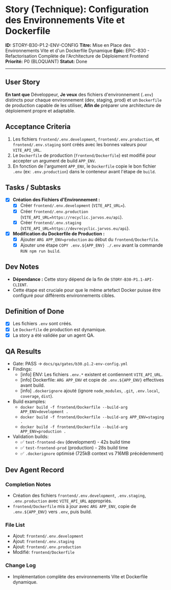 # Story (Technique): Configuration des Environnements Vite et Dockerfile

**ID:** STORY-B30-P1.2-ENV-CONFIG
**Titre:** Mise en Place des Environnements Vite et d'un Dockerfile Dynamique
**Epic:** EPIC-B30 - Refactorisation Complète de l'Architecture de Déploiement Frontend
**Priorité:** P0 (BLOQUANT)
**Statut:** Done

---

## User Story

**En tant que** Développeur,
**Je veux** des fichiers d'environnement (`.env`) distincts pour chaque environnement (dev, staging, prod) et un `Dockerfile` de production capable de les utiliser,
**Afin de** préparer une architecture de déploiement propre et adaptable.

## Acceptance Criteria

1.  Les fichiers `frontend/.env.development`, `frontend/.env.production`, et `frontend/.env.staging` sont créés avec les bonnes valeurs pour `VITE_API_URL`.
2.  Le `Dockerfile` de production (`frontend/Dockerfile`) est modifié pour accepter un argument de build `APP_ENV`.
3.  En fonction de l'argument `APP_ENV`, le `Dockerfile` copie le bon fichier `.env` (ex: `.env.production`) dans le conteneur avant l'étape de `build`.

## Tasks / Subtasks

- [x] **Création des Fichiers d'Environnement :**
    - [x] Créer `frontend/.env.development` (`VITE_API_URL=`).
    - [x] Créer `frontend/.env.production` (`VITE_API_URL=https://recyclic.jarvos.eu/api`).
    - [x] Créer `frontend/.env.staging` (`VITE_API_URL=https://devrecyclic.jarvos.eu/api`).
- [x] **Modification du Dockerfile de Production :**
    - [x] Ajouter `ARG APP_ENV=production` au début du `frontend/Dockerfile`.
    - [x] Ajouter une étape `COPY .env.${APP_ENV} ./.env` avant la commande `RUN npm run build`.

## Dev Notes

-   **Dépendance :** Cette story dépend de la fin de `STORY-B30-P1.1-API-CLIENT`.
-   Cette étape est cruciale pour que le même artefact Docker puisse être configuré pour différents environnements cibles.

## Definition of Done

- [x] Les fichiers `.env` sont créés.
- [x] Le `Dockerfile` de production est dynamique.
- [x] La story a été validée par un agent QA.

## QA Results

- Gate: PASS → `docs/qa/gates/b30.p1.2-env-config.yml`
- Findings:
  - [info] ENV: Les fichiers `.env.*` existent et contiennent `VITE_API_URL`.
  - [info] Dockerfile: `ARG APP_ENV` et copie de `.env.${APP_ENV}` effectives avant build.
  - [info] `.dockerignore` ajouté (ignore `node_modules`, `.git`, `.env.local`, `coverage`, `dist`).
- Build examples:
  - `docker build -f frontend/Dockerfile --build-arg APP_ENV=development .`
  - `docker build -f frontend/Dockerfile --build-arg APP_ENV=staging .`
  - `docker build -f frontend/Dockerfile --build-arg APP_ENV=production .`
- Validation builds:
  - ✅ `test-frontend-dev` (development) - 42s build time
  - ✅ `test-frontend-prod` (production) - 28s build time
  - ✅ `.dockerignore` optimisé (725kB context vs 716MB précédemment)

## Dev Agent Record

### Completion Notes
- Création des fichiers `frontend/.env.development`, `.env.staging`, `.env.production` avec `VITE_API_URL` appropriés.
- `frontend/Dockerfile` mis à jour avec `ARG APP_ENV`, copie de `.env.${APP_ENV}` vers `.env`, puis build.

### File List
- Ajout: `frontend/.env.development`
- Ajout: `frontend/.env.staging`
- Ajout: `frontend/.env.production`
- Modifié: `frontend/Dockerfile`

### Change Log
- Implémentation complète des environnements Vite et Dockerfile dynamique.